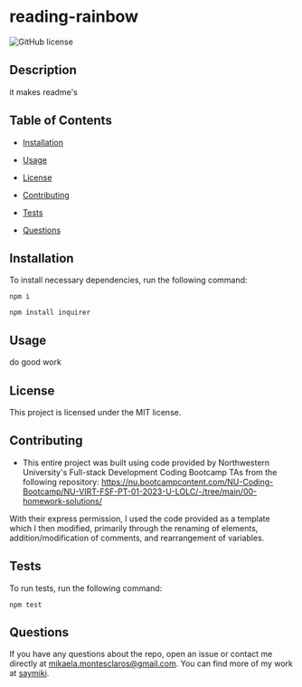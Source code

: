 # reading-rainbow
![GitHub license](https://img.shields.io/badge/license-MIT-blue.svg)

## Description

it makes readme's

## Table of Contents 

* [Installation](#installation)

* [Usage](#usage)

* [License](#license)

* [Contributing](#contributing)

* [Tests](#tests)

* [Questions](#questions)

## Installation

To install necessary dependencies, run the following command:

```
npm i
```
```
npm install inquirer
```

## Usage

do good work

## License

This project is licensed under the MIT license.
  
## Contributing

* This entire project was built using code provided by Northwestern University's Full-stack Development Coding Bootcamp TAs from the following repository:
https://nu.bootcampcontent.com/NU-Coding-Bootcamp/NU-VIRT-FSF-PT-01-2023-U-LOLC/-/tree/main/00-homework-solutions/

With their express permission, I used the code provided as a template which I then modified, primarily through the renaming of elements, addition/modification of comments, and rearrangement of variables.

## Tests

To run tests, run the following command:

```
npm test
```

## Questions

If you have any questions about the repo, open an issue or contact me directly at mikaela.montesclaros@gmail.com. You can find more of my work at [saymiki](https://github.com/saymiki/).

